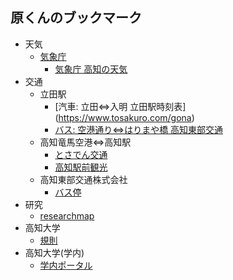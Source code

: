 ## 原くんのブックマーク
- 天気
  - [気象庁](https://www.jma.go.jp/)
    - [気象庁 高知の天気](https://www.jma.go.jp/)
- 交通
  - 立田駅
    - [汽車: 立田⇔入明 立田駅時刻表] (https://www.tosakuro.com/gona)
    - [バス: 空港通り⇔はりまや橋 高知東部交通](https://toubukoutuu.jimdofree.com/)
  - 高知竜馬空港⇔高知駅
    - [とさでん交通](https://www.tosaden.co.jp/bus/airport.php)
    - [高知駅前観光](https://kochiekimaekanko.jp/airportbus/)
  - 高知東部交通株式会社
    - [バス停](https://toubukoutuu.jimdofree.com/メニュー/路線バス/安芸-高知線/)
- 研究
    - [researchmap](https://researchmap.jp/)
- 高知大学
  - [規則](https://www.kochi-u.ac.jp/campus/life/kisoku/)
- 高知大学(学内)
  - [学内ポータル](https://gw.kochi-u.ac.jp/scripts/cbgrn/grn.exe/index?)

